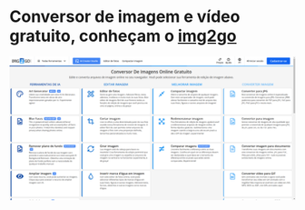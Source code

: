 # Conversor de imagem e vídeo gratuito, conheçam o [img2go](https://www.img2go.com/pt)

![img2go](./img2go.png)